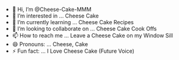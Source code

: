 - 👋 Hi, I’m @Cheese-Cake-MMM
- 👀 I’m interested in ... Cheese Cake
- 🌱 I’m currently learning ... Cheese Cake Recipes
- 💞️ I’m looking to collaborate on ... Cheese Cake Cook Offs
- 📫 How to reach me ... Leave a Cheese Cake on my Window Sill
- 😄 Pronouns: ... Cheese, Cake
- ⚡ Fun fact: ... I Love Cheese Cake (Future Voice)

<!---
Cheese-Cake-MMM/Cheese-Cake-MMM is a ✨ special ✨ repository because its `README.md` (this file) appears on your GitHub profile.
You can click the Preview link to take a look at your changes.
--->
